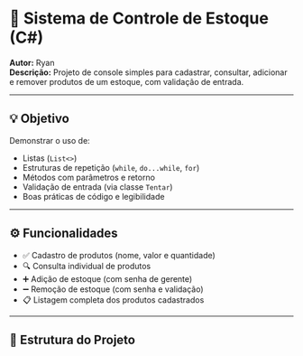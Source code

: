 # 🧮 Sistema de Controle de Estoque (C#)

**Autor:** Ryan  
**Descrição:** Projeto de console simples para cadastrar, consultar, adicionar e remover produtos de um estoque, com validação de entrada.

---

## 💡 Objetivo
Demonstrar o uso de:
- Listas (`List<>`)
- Estruturas de repetição (`while`, `do...while`, `for`)
- Métodos com parâmetros e retorno
- Validação de entrada (via classe `Tentar`)
- Boas práticas de código e legibilidade

---

## ⚙️ Funcionalidades
- ✅ Cadastro de produtos (nome, valor e quantidade)
- 🔍 Consulta individual de produtos
- ➕ Adição de estoque (com senha de gerente)
- ➖ Remoção de estoque (com senha e validação)
- 📋 Listagem completa dos produtos cadastrados

---

## 🧠 Estrutura do Projeto
